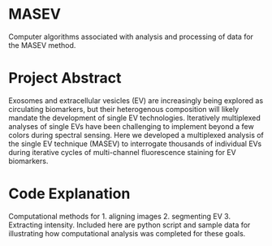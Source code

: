 # MASEV
Computer algorithms associated with analysis and processing of data for the MASEV method.

# Project Abstract
Exosomes and extracellular vesicles (EV) are increasingly being explored as circulating biomarkers, but their heterogenous composition will likely mandate the development of single EV technologies. Iteratively multiplexed analyses of single EVs have been challenging to implement beyond a few colors during spectral sensing. Here we developed a multiplexed analysis of the single EV technique (MASEV) to interrogate thousands of individual EVs during iterative cycles of multi-channel fluorescence staining for EV biomarkers.

# Code Explanation

Computational methods for 1. aligning images 2. segmenting EV 3. Extracting intensity. Included here are python script and sample data for illustrating how computational analysis was completed for these goals.
